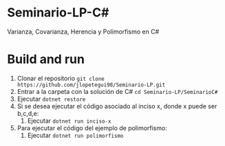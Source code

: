 # Seminario-LP-C#
Varianza, Covarianza, Herencia y Polimorfismo en C#
# Build and run
1. Clonar el repositorio ```git clone https://github.com/jlopetegui98/Seminario-LP.git```
1. Entrar a la carpeta con la solución de C# ```cd Seminario-LP/SeminarioC#```
1. Ejecutar ```dotnet restore```
1. Si se desea ejecutar el código asociado al inciso x, donde x puede ser b,c,d,e:
    1. Ejecutar ```dotnet run inciso-x```
1. Para ejecutar el código del ejemplo de polimorfismo:
    1. Ejecutar ```dotnet run polimorfismo```
